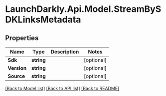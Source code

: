# LaunchDarkly.Api.Model.StreamBySDKLinksMetadata
## Properties

Name | Type | Description | Notes
------------ | ------------- | ------------- | -------------
**Sdk** | **string** |  | [optional] 
**Version** | **string** |  | [optional] 
**Source** | **string** |  | [optional] 

[[Back to Model list]](../README.md#documentation-for-models) [[Back to API list]](../README.md#documentation-for-api-endpoints) [[Back to README]](../README.md)

